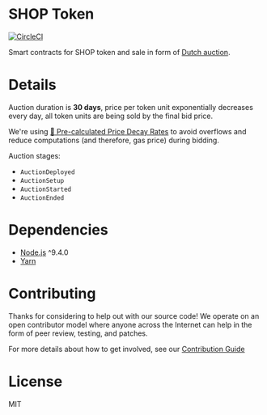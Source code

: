 # SHOP Token

[![CircleCI](https://circleci.com/gh/comrse/shop-token.svg?style=svg&circle-token=8845e1996d8ca21226b9a7b16ba52cfdf9bfff9e)](https://circleci.com/gh/comrse/shop-token)

Smart contracts for SHOP token and sale in form of [Dutch auction](https://en.wikipedia.org/wiki/Dutch_auction).

# Details

Auction duration is **30 days**, price per token unit exponentially decreases every day, all token units are being sold by the final bid price.

We're using [:page_facing_up: Pre-calculated Price Decay Rates](https://docs.google.com/spreadsheets/d/1ZqdmBoNK8sbgroBIxnbt9xCebFIfFZAtflxKLkSrplQ/edit?usp=sharing) to avoid overflows and reduce computations (and therefore, gas price) during bidding.

Auction stages:
* `AuctionDeployed`
* `AuctionSetup`
* `AuctionStarted`
* `AuctionEnded`

# Dependencies

* [Node.js](https://nodejs.org) ^9.4.0
* [Yarn](https://yarnpkg.com)

# Contributing

Thanks for considering to help out with our source code! We operate on an open
contributor model where anyone across the Internet can help in the form of peer
review, testing, and patches.

For more details about how to get involved, see our
[Contribution Guide](https://github.com/comrse/shop-token/blob/master/CONTRIBUTING.md)

# License

MIT
